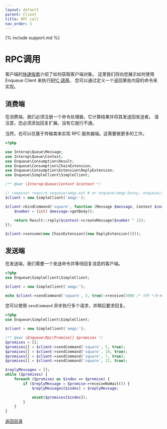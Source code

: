 ```yaml
---
layout: default
parent: Client
title: RPC call
nav_order: 5
---
```

{% include support.md %}

# RPC调用

客户端的[快速指南](quick_tour.md)介绍了如何获取客户端对象。
这里我们将向您展示如何使用 Enqueue Client 来执行[RPC 调用](https://en.wikipedia.org/wiki/Remote_procedure_call)。
您可以通过定义一个返回某些内容的命令来实现。

## 消费端

在消费端，我们必须注册一个命令处理器，它计算结果并将其发送回发送者。
请注意，您必须添加回复扩展。没有它就行不通。

当然，也可以仅基于传输类来实现 RPC 服务器端。这需要做更多的工作。

```php
<?php

use Interop\Queue\Message;
use Interop\Queue\Context;
use Enqueue\Consumption\Result;
use Enqueue\Consumption\ChainExtension;
use Enqueue\Consumption\Extension\ReplyExtension;
use Enqueue\SimpleClient\SimpleClient;

/** @var \Interop\Queue\Context $context */

// composer require enqueue/amqp-ext # or enqueue/amqp-bunny, enqueue/amqp-lib
$client = new SimpleClient('amqp:');

$client->bindCommand('square', function (Message $message, Context $context) use (&$requestMessage) {
    $number = (int) $message->getBody();

    return Result::reply($context->createMessage($number ^ 2));
});

$client->consume(new ChainExtension([new ReplyExtension()]));
```

## 发送端

在发送端，我们需要一个发送命令并等待回复消息的客户端。

```php
<?php
use Enqueue\SimpleClient\SimpleClient;

$client = new SimpleClient('amqp:');

echo $client->sendCommand('square', 5, true)->receive(5000 /* 5秒 */)->getBody();
```

您可以使用 `sendCommand` 异步执行多个请求，并稍后要求回复。

```php
<?php
use Enqueue\SimpleClient\SimpleClient;

$client = new SimpleClient('amqp:');

/** @var \Enqueue\Rpc\Promise[] $promises */
$promises = [];
$promises[] = $client->sendCommand('square', 5, true);
$promises[] = $client->sendCommand('square', 10, true);
$promises[] = $client->sendCommand('square', 7, true);
$promises[] = $client->sendCommand('square', 12, true);

$replyMessages = [];
while ($promises) {
    foreach ($promises as $index => $promise) {
        if ($replyMessage = $promise->receiveNoWait()) {
            $replyMessages[$index] = $replyMessage;

            unset($promises[$index]);
        }
    }
}
```

[返回目录](../index.md)

